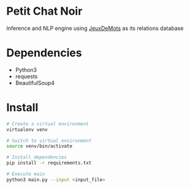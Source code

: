 # Petit Chat Noir
Inference and NLP engine using [JeuxDeMots](https://www.jeuxdemots.org/rezo-dump.php) as its relations database

# Dependencies

- Python3
- requests
- BeautifulSoup4

# Install

```sh
# Create a virtual environment
virtualenv venv 

# Switch to virtual environment
source venv/bin/activate

# Install dependencies 
pip install -r requirements.txt

# Execute main
python3 main.py --input <input_file>
```
